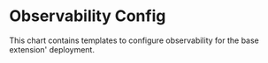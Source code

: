 <!---
  SPDX-FileCopyrightText: (C) 2025 Intel Corporation
  SPDX-License-Identifier: Apache-2.0
-->

# Observability Config

This chart contains templates to configure observability for the base extension' deployment.
